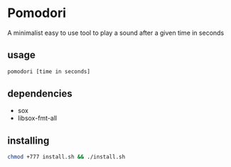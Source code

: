 # Pomodori

A minimalist easy to use tool to play a sound after a given time in seconds

## usage

``` bash
pomodori [time in seconds]
```

## dependencies

  * sox
  * libsox-fmt-all

## installing

``` bash
chmod +777 install.sh && ./install.sh
```
